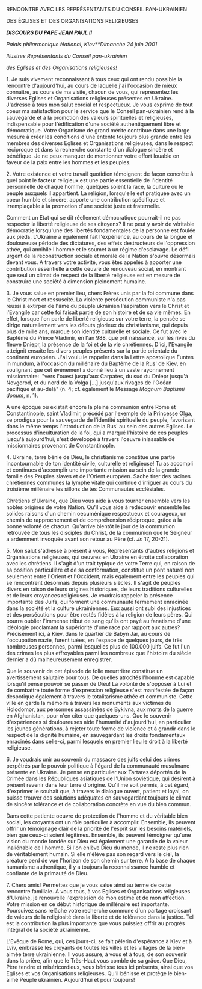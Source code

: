 RENCONTRE AVEC LES REPRÉSENTANTS DU CONSEIL PAN-UKRAINIEN

DES ÉGLISES ET DES ORGANISATIONS RELIGIEUSES

***DISCOURS DU PAPE JEAN PAUL II***

*Palais philarmonique National, Kiev**Dimanche 24 juin 2001*

*Illustres Représentants du Conseil pan-ukrainien*

*des Eglises et des Organisations religieuses!*

1. Je suis vivement reconnaissant à tous ceux qui ont rendu possible la rencontre d'aujourd'hui, au cours de laquelle j'ai l'occasion de mieux connaître, au cours de ma visite, chacun de vous, qui représentez les diverses Eglises et Organisations religieuses présentes en Ukraine. J'adresse à tous mon salut cordial et respectueux. Je vous exprime de tout coeur ma satisfaction pour le service que le Conseil pan-ukrainien rend à la sauvegarde et à la promotion des valeurs spirituelles et religieuses, indispensable pour l'édification d'une société authentiquement libre et démocratique. Votre Organisme de grand mérite contribue dans une large mesure à créer les conditions d'une entente toujours plus grande entre les membres des diverses Eglises et Organisations religieuses, dans le respect réciproque et dans la recherche constante d'un dialogue sincère et bénéfique. Je ne peux manquer de mentionner votre effort louable en faveur de la paix entre les hommes et les peuples.

2. Votre existence et votre travail quotidien témoignent de façon concrète à quel point le facteur religieux est une partie essentielle de l'identité personnelle de chaque homme, quelques soient la race, la culture ou le peuple auxquels il appartient. La religion, lorsqu'elle est pratiquée avec un coeur humble et sincère, apporte une contribution spécifique et irremplaçable à la promotion d'une société juste et fraternelle.

Comment un Etat qui se dit réellement démocratique pourrait-il ne pas respecter la liberté religieuse de ses citoyens? Il ne peut y avoir de véritable démocratie lorsqu'une des libertés fondamentales de la personne est foulée aux pieds. L'Ukraine a également fait l'expérience, au cours de la longue et douloureuse période des dictatures, des effets destructeurs de l'oppression athée, qui annihile l'homme et le soumet à un régime d'esclavage. Le défi urgent de la reconstruction sociale et morale de la Nation s'ouvre désormais devant vous. A travers votre activité, vous êtes appelés à apporter une contribution essentielle à cette oeuvre de renouveau social, en montrant que seul un climat de respect de la liberté religieuse est en mesure de construire une société à dimension pleinement humaine.

3. Je vous salue en premier lieu, chers Frères unis par la foi commune dans le Christ mort et ressuscité. La violente persécution communiste n'a pas réussi à extirper de l'âme du peuple ukrainien l'aspiration vers le Christ et l'Evangile car cette foi faisait partie de son histoire et de sa vie mêmes. En effet, lorsque l'on parle de liberté religieuse sur votre terre, la pensée se dirige naturellement vers les débuts glorieux du christianisme, qui depuis plus de mille ans, marque son identité culturelle et sociale. Ce fut avec le Baptême du Prince Vladimir, en l'an 988, que prit naissance, sur les rives du fleuve Dniepr, la présence de la foi et de la vie chrétiennes. D'ici, l'Evangile atteignit ensuite les divers peuples présents sur la partie orientale du continent européen. J'ai voulu le rappeler dans la Lettre apostolique Euntes in mundum, à l'occasion du millénaire du Baptême de la Rus' de Kiev, en soulignant que cet événement a donné lieu à un vaste rayonnement missionnaire:  "vers l'ouest jusqu'aux Carpates, du sud du Dniepr jusqu'à Novgorod, et du nord de la Volga \[...\] jusqu'aux rivages de l'Océan pacifique et au-delà" (n. 4; cf. également le Message *Magnum Baptismi donum*, n. 1).

A une époque où existait encore la pleine communion entre Rome et Constantinople, saint Vladimir, précédé par l'exemple de la Princesse Olga, se prodigua pour la sauvegarde de l'identité spirituelle du peuple, favorisant dans le même temps l'introduction de la Rus' au sein des autres Eglises. Le processus d'inculturation de la foi, qui a marqué l'histoire de ces peuples jusqu'à aujourd'hui, s'est développé à travers l'oeuvre inlassable de missionnaires provenant de Constantinople.

4. Ukraine, terre bénie de Dieu, le christianisme constitue une partie incontournable de ton identité civile, culturelle et religieuse! Tu as accompli et continues d'accomplir une importante mission au sein de la grande famille des Peuples slaves et de l'Orient européen. Sache tirer des racines chrétiennes communes la lymphe vitale qui continue d'irriguer au cours du troisième millénaire les sillons de tes Communautés ecclésiales.

Chrétiens d'Ukraine, que Dieu vous aide à vous tourner ensemble vers les nobles origines de votre Nation. Qu'il vous aide à redécouvir ensemble les solides raisons d'un chemin oecuménique respectueux et courageux, un chemin de rapprochement et de compréhension réciproque, grâce à la bonne volonté de chacun. Qu'arrive bientôt le jour de la communion retrouvée de tous les disciples du Christ, de la communion que le Seigneur a ardemment invoquée avant son retour au Père (cf. *Jn* 17, 20-21).

5. Mon salut s'adresse à présent à vous, Représentants d'autres religions et Organisations religieuses, qui oeuvrez en Ukraine en étroite collaboration avec les chrétiens. Il s'agit d'un trait typique de votre Terre qui, en raison de sa position particulière et de sa conformation, constitue un pont naturel non seulement entre l'Orient et l'Occident, mais également entre les peuples qui se rencontrent désormais depuis plusieurs siècles. Il s'agit de peuples divers en raison de leurs origines historiques, de leurs traditions culturelles et de leurs croyances religieuses. Je voudrais rappeler la présence importante des Juifs, qui forment une communauté fermement enracinée dans la société et la culture ukrainiennes. Eux aussi ont subi des injustices et des persécutions pour être restés fidèles à la religion de leurs pères. Qui pourra oublier l'immense tribut de sang qu'ils ont payé au fanatisme d'une idéologie proclamant la supériorité d'une race par rapport aux autres? Précisément ici, à Kiev, dans le quartier de Babyn Jar, au cours de l'occupation nazie, furent tuées, en l'espace de quelques jours, de très nombreuses personnes, parmi lesquelles plus de 100.000 juifs. Ce fut l'un des crimes les plus effroyables parmi les nombreux que l'histoire du siècle dernier a dû malheureusement enregistrer.

Que le souvenir de cet épisode de folie meurtrière constitue un avertissement salutaire pour tous. De quelles atrocités l'homme est capable lorsqu'il pense pouvoir se passer de Dieu! La volonté de s'opposer à Lui et de combattre toute forme d'expression religieuse s'est manifestée de façon despotique également à travers le totalitarisme athée et communiste. Cette ville en garde la mémoire à travers les monuments aux victimes du Holodomor, aux personnes assassinées de Bykivna, aux morts de la guerre en Afghanistan, pour n'en citer que quelques-uns. Que le souvenir d'expériences si douloureuses aide l'humanité d'aujourd'hui, en particulier les jeunes générations, à rejeter toute forme de violence et à grandir dans le respect de la dignité humaine, en sauvegardant les droits fondamentaux enracinés dans celle-ci, parmi lesquels en premier lieu le droit à la liberté religieuse.

6. Je voudrais unir au souvenir du massacre des juifs celui des crimes perpétrés par le pouvoir politique à l'égard de la communauté musulmane présente en Ukraine. Je pense en particulier aux Tartares déportés de la Crimée dans les Républiques asiatiques de l'Union soviétique, qui désirent à présent revenir dans leur terre d'origine. Qu'il me soit permis, à cet égard, d'exprimer le souhait que, à travers le dialogue ouvert, patient et loyal, on puisse trouver des solutions adéquates en sauvegardant toujours le climat de sincère tolérance et de collaboration concrète en vue du bien commun.

Dans cette patiente oeuvre de protection de l'homme et du véritable bien social, les croyants ont un rôle particulier à accomplir. Ensemble, ils peuvent offrir un témoignage clair de la priorité de l'esprit sur les besoins matériels, bien que ceux-ci soient légitimes. Ensemble, ils peuvent témoigner qu'une vision du monde fondée sur Dieu est également une garantie de la valeur inaliénable de l'homme. Si l'on enlève Dieu du monde, il ne reste plus rien de véritablement humain. Si elle n'élève pas son regard vers le ciel, la créature perd de vue l'horizon de son chemin sur terre. A la base de chaque humanisme authentique, il y a toujours la reconnaissance humble et confiante de la primauté de Dieu.

7. Chers amis! Permettez que je vous salue ainsi au terme de cette rencontre familiale. A vous tous, à vos Eglises et Organisations religieuses d'Ukraine, je renouvelle l'expression de mon estime et de mon affection. Votre mission en ce début historique de millénaire est importante. Poursuivez sans relâche votre recherche commune d'un partage croissant de valeurs de la religiosité dans la liberté et de tolérance dans la justice. Tel est la contribution la plus importante que vous puissiez offrir au progrès intégral de la société ukrainienne.

L'Evêque de Rome, qui, ces jours-ci, se fait pèlerin d'espérance à Kiev et à Lviv, embrasse les croyants de toutes les villes et les villages de la bien-aimée terre ukrainienne. Il vous assure, à vous et à tous, de son souvenir dans la prière, afin que le Très-Haut vous comble de sa grâce. Que Dieu, Père tendre et miséricordieux, vous bénisse tous ici présents, ainsi que vos Eglises et vos Organisations religieuses. Qu'il bénisse et protège le bien-aimé Peuple ukrainien. Aujourd'hui et pour toujours!